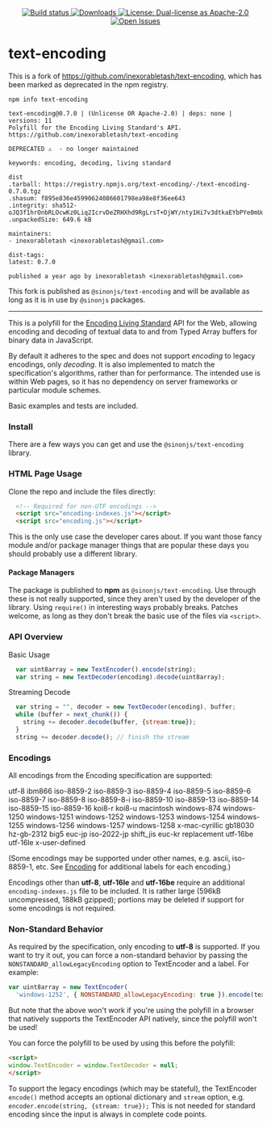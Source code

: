 
<p align="center">
  <a href="https://travis-ci.com/github/username1565/text-encoding" target="_blank">
    <img alt="Build status" src="https://travis-ci.com/github/username1565/text-encoding.svg?branch=master"  />
  </a>
  <a href="https://github.com/username1565/text-encoding/releases" target="_blank">
    <img alt="Downloads" src="https://img.shields.io/github/downloads/username1565/text-encoding/total?cache=false&style=flat-square&style=flat-square" />
  </a>
  <a href="https://github.com/username1565/text-encoding/blob/master/LICENSE" target="_blank">
    <img alt="License:  Dual-license as Apache-2.0" src="https://badgen.net/github/license/username1565/text-encoding"/>
  </a>
  <a href="https://github.com/username1565/text-encoding/issues" target="_blank">
    <img alt="Open Issues" src="https://badgen.net/github/open-issues/username1565/text-encoding" />
  </a>
</p>

text-encoding
==============

This is a fork of https://github.com/inexorabletash/text-encoding, which
has been marked as deprecated in the npm registry.

```
npm info text-encoding

text-encoding@0.7.0 | (Unlicense OR Apache-2.0) | deps: none | versions: 11
Polyfill for the Encoding Living Standard's API.
https://github.com/inexorabletash/text-encoding

DEPRECATED ⚠️  - no longer maintained

keywords: encoding, decoding, living standard

dist
.tarball: https://registry.npmjs.org/text-encoding/-/text-encoding-0.7.0.tgz
.shasum: f895e836e45990624086601798ea98e8f36ee643
.integrity: sha512-oJQ3f1hrOnbRLOcwKz0Liq2IcrvDeZRHXhd9RgLrsT+DjWY/nty1Hi7v3dtkaEYbPYe0mUoOfzRrMwfXXwgPUA==
.unpackedSize: 649.6 kB

maintainers:
- inexorabletash <inexorabletash@gmail.com>

dist-tags:
latest: 0.7.0

published a year ago by inexorabletash <inexorabletash@gmail.com>
```

This fork is published as `@sinonjs/text-encoding` and will be available as long
as it is in use by `@sinonjs` packages.

<hr />

This is a polyfill for the [Encoding Living
Standard](https://encoding.spec.whatwg.org/) API for the Web, allowing
encoding and decoding of textual data to and from Typed Array buffers
for binary data in JavaScript.

By default it adheres to the spec and does not support *encoding* to
legacy encodings, only *decoding*. It is also implemented to match the
specification's algorithms, rather than for performance. The intended
use is within Web pages, so it has no dependency on server frameworks
or particular module schemes.

Basic examples and tests are included.

### Install ###

There are a few ways you can get and use the `@sinonjs/text-encoding` library.

### HTML Page Usage ###

Clone the repo and include the files directly:

```html
  <!-- Required for non-UTF encodings -->
  <script src="encoding-indexes.js"></script>
  <script src="encoding.js"></script>
```

This is the only use case the developer cares about. If you want those
fancy module and/or package manager things that are popular these days
you should probably use a different library.

#### Package Managers ####

The package is published to **npm** as `@sinonjs/text-encoding`.
Use through these is not really supported, since they aren't used by
the developer of the library. Using `require()` in interesting ways
probably breaks. Patches welcome, as long as they don't break the
basic use of the files via `<script>`.

### API Overview ###

Basic Usage

```js
  var uint8array = new TextEncoder().encode(string);
  var string = new TextDecoder(encoding).decode(uint8array);
```

Streaming Decode

```js
  var string = "", decoder = new TextDecoder(encoding), buffer;
  while (buffer = next_chunk()) {
    string += decoder.decode(buffer, {stream:true});
  }
  string += decoder.decode(); // finish the stream
```

### Encodings ###

All encodings from the Encoding specification are supported:

utf-8 ibm866 iso-8859-2 iso-8859-3 iso-8859-4 iso-8859-5 iso-8859-6
iso-8859-7 iso-8859-8 iso-8859-8-i iso-8859-10 iso-8859-13 iso-8859-14
iso-8859-15 iso-8859-16 koi8-r koi8-u macintosh windows-874
windows-1250 windows-1251 windows-1252 windows-1253 windows-1254
windows-1255 windows-1256 windows-1257 windows-1258 x-mac-cyrillic
gb18030 hz-gb-2312 big5 euc-jp iso-2022-jp shift_jis euc-kr
replacement utf-16be utf-16le x-user-defined

(Some encodings may be supported under other names, e.g. ascii,
iso-8859-1, etc. See [Encoding](https://encoding.spec.whatwg.org/) for
additional labels for each encoding.)

Encodings other than **utf-8**, **utf-16le** and **utf-16be** require
an additional `encoding-indexes.js` file to be included. It is rather
large (596kB uncompressed, 188kB gzipped); portions may be deleted if
support for some encodings is not required.

### Non-Standard Behavior ###

As required by the specification, only encoding to **utf-8** is
supported. If you want to try it out, you can force a non-standard
behavior by passing the `NONSTANDARD_allowLegacyEncoding` option to
TextEncoder and a label. For example:

```js
var uint8array = new TextEncoder(
  'windows-1252', { NONSTANDARD_allowLegacyEncoding: true }).encode(text);
```

But note that the above won't work if you're using the polyfill in a
browser that natively supports the TextEncoder API natively, since the
polyfill won't be used!

You can force the polyfill to be used by using this before the polyfill:

```html
<script>
window.TextEncoder = window.TextDecoder = null;
</script>
```

To support the legacy encodings (which may be stateful), the
TextEncoder `encode()` method accepts an optional dictionary and
`stream` option, e.g. `encoder.encode(string, {stream: true});` This
is not needed for standard encoding since the input is always in
complete code points.
